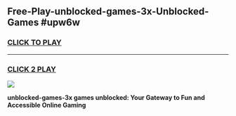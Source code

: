
## Free-Play-unblocked-games-3x-Unblocked-Games #upw6w
<h3>
<a href="https://news.freeplayer.one?title=unblocked-games-3x&ref=8M">CLICK TO PLAY</a></h3>
<hr>

<h3>
<a href="https://news.freeplayer.one?title=unblocked-games-3x&ref=8M">CLICK 2 PLAY</a>
  
</h3>

<a href="https://news.freeplayer.one?title=unblocked-games-3x&ref=8M"><img src="https://clearcache.store/games.png"></a>


**unblocked-games-3x games unblocked: Your Gateway to Fun and Accessible Online Gaming**
